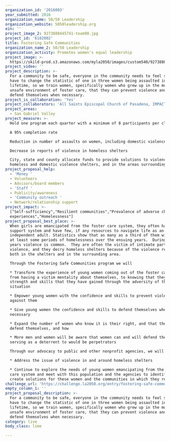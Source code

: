 ```yaml
---
organization_id: '2016003'
year_submitted: 2016
organization_name: 50/50 Leadership
organization_website: 5050leadership.org
ein: ''
project_image_2: 9273888445741-team90.jpg
project_id: '6102002'
title: Fostering Safe Communities
organization_name_2: 50/50 Leadership
organization_activity: Promotes women's equal leadership
project_image: >-
  https://skild-prod.s3.amazonaws.com/myla2050/images/custom540/9273888445741-team90.jpg
project_video: ''
project_description: >-
  For a community to be safe, everyone in the community needs to feel safe. We
  have to change the statistic of one in three women being assaulted in their
  lifetime, so we train women, specifically women who grew up in the mostly
  unsafe environment of foster care, that they can prevent violence and how to
  defend themselves when necessary.
project_is_collaboration: 'Yes'
project_collaborators: 'All Saints Episcopal Church of Pasadena, IMPACT Personal Safety'
project_areas:
  - San Gabriel Valley
project_measure: >-
  Hold one program each quarter with a minimum of 8 participants per class

  A 95% completion rate

  Reduction in number of assaults on women, including domestic violence

  Decrease in reports of violence in homeless shelters

  City, state and county allocate funds to provide solutions to violence in
  homeless and domestic violence shelters, and in the areas surrounding them
project_proposal_help:
  - 'Money '
  - Volunteers
  - Advisors/board members
  - 'Staff '
  - Publicity/awareness
  - 'Community outreach '
  - Network/relationship support
project_impact: >-
  ["Self-sufficiency","Resilient communities","Prevalence of adverse childhood
  experiences","Homelessness"]
project_proposal_best_place: >-
  When girls are emancipated from the foster care system, they often have no
  support system and have few, if any resources to navigate life as an
  independent adult. Statistics show that as many as a third of them will have
  at least some periods of homelessness over the ensuing years.  During those
  years violence is common.  They are often the victim of intimate partner
  violence, and they decry homeless shelters because of the violence reported
  both in the shelters and in the surrounding area.

  Through the Fostering Safe Communities program we will

  * Transform the experience of young women coming out of the foster care system
  from having a victim mentality about themselves, to knowing that they have
  strength and skills that they have gained through the adversity of their
  situation

  * Empower young women with the confidence and skills to prevent violence
  against them

  * Give young women the confidence and skills to defend themselves when
  necessary

  * Expand the number of women who know it is their right, and that they can
  defend themselves, and how

  * More men and women will be aware that women can and will defend themselves,
  serving as a deterrent to would be perpetrators

  Through our advocacy to public and other nonprofit agencies, we will 

  * Address the issue of violence in and around homeless shelters

  * Continue to explore the needs of young women emancipating from the foster
  care system and meet with this population and the agencies to identify and
  create solutions for these women and the communities in which they reside
challenge_url: 'https://challenge.la2050.org/entry/fostering-safe-communities'
empty_column_1: ''
project_proposal_description: >-
  For a community to be safe, everyone in the community needs to feel safe. We
  have to change the statistic of one in three women being assaulted in their
  lifetime, so we train women, specifically women who grew up in the mostly
  unsafe environment of foster care, that they can prevent violence and how to
  defend themselves when necessary.
category: live
body_class: lime

---
```


